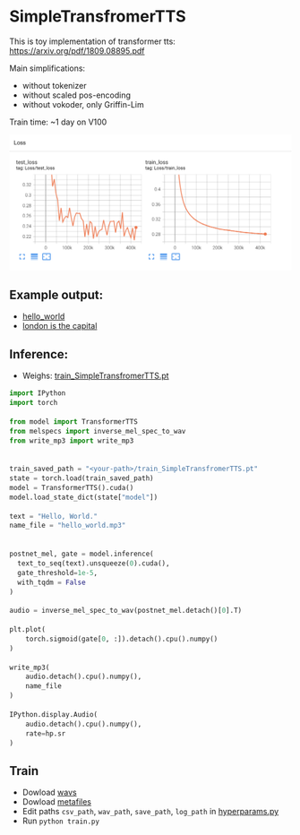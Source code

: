 # SimpleTransfromerTTS

This is toy implementation of transformer tts: https://arxiv.org/pdf/1809.08895.pdf

Main simplifications:
- without tokenizer
- without scaled pos-encoding 
- without vokoder, only Griffin-Lim 

Train time: ~1 day on V100

![Train/test loss](assets/train_test_loss.png)

## Example output:

- [hello_world](assets/hello_world.mp3)
- [london is the capital](assets/london.mp3)

## Inference:
- Weighs: [train_SimpleTransfromerTTS.pt](https://drive.google.com/file/d/12CZIP-tLFcteT2RRfG6__w3_T47m-QJK/view?usp=sharing)

```python
import IPython
import torch

from model import TransformerTTS
from melspecs import inverse_mel_spec_to_wav
from write_mp3 import write_mp3


train_saved_path = "<your-path>/train_SimpleTransfromerTTS.pt"
state = torch.load(train_saved_path)
model = TransformerTTS().cuda()
model.load_state_dict(state["model"])

text = "Hello, World."
name_file = "hello_world.mp3"


postnet_mel, gate = model.inference(
  text_to_seq(text).unsqueeze(0).cuda(),
  gate_threshold=1e-5,
  with_tqdm = False
)

audio = inverse_mel_spec_to_wav(postnet_mel.detach()[0].T)

plt.plot(
    torch.sigmoid(gate[0, :]).detach().cpu().numpy()
)

write_mp3(
    audio.detach().cpu().numpy(),
    name_file
)

IPython.display.Audio(
    audio.detach().cpu().numpy(),
    rate=hp.sr
)
```

## Train 
- Dowload [wavs](https://www.kaggle.com/datasets/mathurinache/the-lj-speech-dataset)
- Dowload [metafiles](https://www.kaggle.com/datasets/tttzof351/ljspeech-meta)
- Edit paths `csv_path`, `wav_path`, `save_path`, `log_path` in [hyperparams.py](hyperparams.py)
- Run `python train.py`
